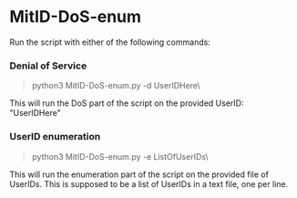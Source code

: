 # MitID-DoS-enum

Run the script with either of the following commands: 
### Denial of Service
> python3 MitID-DoS-enum.py -d UserIDHere\

This will run the DoS part of the script on the provided UserID: "UserIDHere"

### UserID enumeration
> python3 MitID-DoS-enum.py -e ListOfUserIDs\

This will run the enumeration part of the script on the provided file of UserIDs. This is supposed to be a list of UserIDs in a text file, one per line. 

